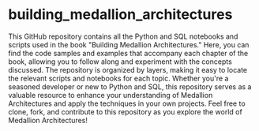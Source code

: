 # building_medallion_architectures
This GitHub repository contains all the Python and SQL notebooks and scripts used in the book "Building Medallion Architectures." Here, you can find the code samples and examples that accompany each chapter of the book, allowing you to follow along and experiment with the concepts discussed. The repository is organized by layers, making it easy to locate the relevant scripts and notebooks for each topic. Whether you're a seasoned developer or new to Python and SQL, this repository serves as a valuable resource to enhance your understanding of Medallion Architectures and apply the techniques in your own projects. Feel free to clone, fork, and contribute to this repository as you explore the world of Medallion Architectures!